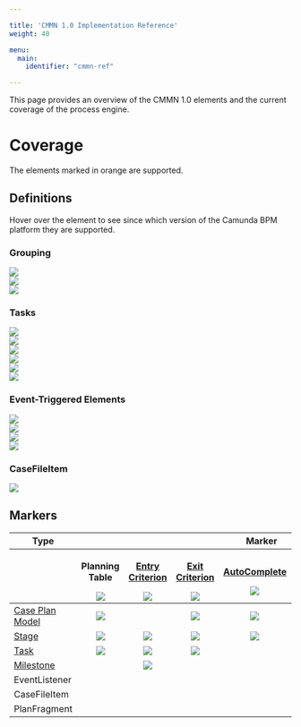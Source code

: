```yaml
---

title: 'CMMN 1.0 Implementation Reference'
weight: 40

menu:
  main:
    identifier: "cmmn-ref"

---
```


This page provides an overview of the CMMN 1.0 elements and the current coverage of the process engine.

# Coverage

The elements marked in <span class="label label-warning">orange</span> are supported.

## Definitions

Hover over the element to see since which version of the Camunda BPM platform they are supported.

<div>
  <div class="row">
    <div class="col-md-12">
      <h3>Grouping</h3>
      <div class="bpmn-symbol-container">
        <a href="ref:#grouping-tasks-stage">
          <div id="1" title="since 7.2">
            <img class="img-responsive" src="ref:asset:/assets/cmmn/overview/case-plan-model-colored.png"/>
          </div>
        </a>
      </div>
      <div class="bpmn-symbol-container">
        <a href="ref:#grouping-tasks-stage">
          <div id="1" title="since 7.2">
            <img class="img-responsive" src="ref:asset:/assets/cmmn/overview/stage-collapsed-colored.png"/>
          </div>
        </a>
      </div>
      <div class="bpmn-symbol-container">
        <img class="img-responsive" src="ref:asset:/assets/cmmn/overview/plan-fragment.png"/>
      </div>
    </div>
  </div>
  <div class="row">
    <div class="col-md-12">
      <h3>Tasks</h3>
      <div class="bpmn-symbol-container">
        <a href="#tasks-human-task">
          <div id="1" title="since 7.2">
            <img class="img-responsive" src="ref:asset:/assets/cmmn/overview/human-task-colored.png"/>
          </div>
        </a>
      </div>
      <div class="bpmn-symbol-container">
        <img class="img-responsive" src="ref:asset:/assets/cmmn/overview/manual-task.png"/>
      </div>
      <div class="bpmn-symbol-container">
        <a href="#tasks-process-task">
          <div id="1" title="since 7.2">
            <img class="img-responsive" src="ref:asset:/assets/cmmn/overview/process-task-colored.png"/>
          </div>
        </a>
      </div>
      <div class="bpmn-symbol-container">
        <a href="#tasks-case-task">
          <div id="1" title="since 7.2">
            <img class="img-responsive" src="ref:asset:/assets/cmmn/overview/case-task-colored.png"/>
          </div>
        </a>
      </div>
      <div class="bpmn-symbol-container">
        <img class="img-responsive" src="ref:asset:/assets/cmmn/overview/task.png"/>
      </div>
      <div class="bpmn-symbol-container">
        <img class="img-responsive" src="ref:asset:/assets/cmmn/overview/discretionary-task.png"/>
      </div>
    </div>
  </div>
  <div class="row">
    <div class="col-md-9">
      <h3>Event-Triggered Elements</h3>
      <div class="bpmn-symbol-container">
        <a href="ref:#milestones-milestone">
          <div id="1" title="since 7.2">
            <img class="img-responsive" src="ref:asset:/assets/cmmn/overview/milestone-colored.png"/>
          </div>
        </a>
      </div>
      <div class="bpmn-symbol-container">
        <img class="img-responsive" src="ref:asset:/assets/cmmn/overview/event-listener.png"/>
      </div>
      <div class="bpmn-symbol-container">
        <img class="img-responsive" src="ref:asset:/assets/cmmn/overview/event-listener-timer.png"/>
      </div>
      <div class="bpmn-symbol-container">
        <img class="img-responsive" src="ref:asset:/assets/cmmn/overview/event-listener-user.png"/>
      </div>
    </div>
    <div class="col-md-3">
      <h3>CaseFileItem</h3>
      <div class="bpmn-symbol-container">
        <img class="img-responsive" src="ref:asset:/assets/cmmn/overview/case-file-item.png"/>
      </div>
    </div>
  </div>
</div>

## Markers

<div class="table-responsive">
  <table class="table table-bordered table-bpmn-events">
    <thead>
      <tr>
        <th>Type</th>
        <th colspan="7">Marker</th>
      </tr>
      <tr>
        <th></th>
        <th>
          <p>Planning Table</p>
          <center><img class="img-responsive" src="ref:asset:/assets/cmmn/overview/marker-planning-table.png"/></center>
        </th>
        <th>
          <p><a href="ref:#sentries-sentry">Entry Criterion</a></p>
          <center><img class="img-responsive" src="ref:asset:/assets/cmmn/overview/marker-entry-criterion.png"/></center>
        </th>
        <th>
          <p><a href="ref:#sentries-sentry">Exit Criterion</a></p>
          <center><img class="img-responsive" src="ref:asset:/assets/cmmn/overview/marker-exit-criterion.png"/></center>
        </th>
        <th>
          <p><a href="ref:#markers-auto-complete">AutoComplete</a></p>
          <center><img class="img-responsive" src="ref:asset:/assets/cmmn/overview/marker-auto-complete.png"/></center>
        </th>
        <th>
          <p><a href="ref:#markers-manual-activation-rule">Manual Activation</a></p>
            <center><img class="img-responsive" src="ref:asset:/assets/cmmn/overview/marker-manual-activation.png"/></center>
          </th>
        <th>
          <p><a href="ref:#markers-required-rule">Required</a></p>
            <center><img class="img-responsive" src="ref:asset:/assets/cmmn/overview/marker-required.png"/></center>
          </th>
        <th>
          <p>Repetition</p>
          <center><img class="img-responsive" src="ref:asset:/assets/cmmn/overview/marker-repetition.png"/></center>
        </th>
      </tr>
    </thead>
    <tbody>
      <tr>
        <td><a href="ref:#grouping-tasks-stage">Case Plan Model</a></td>
        <td>
          <center><img class="img-responsive" src="ref:asset:/assets/cmmn/overview/unsupported.png"/></center>
        </td>
        <td>
        </td>
        <td>
          <div id="1" title="since 7.2">
            <center><img class="img-responsive" src="ref:asset:/assets/cmmn/overview/supported.png"/></center>
          </div>
        </td>
        <td>
          <div id="1" title="since 7.3">
            <center><img class="img-responsive" src="ref:asset:/assets/cmmn/overview/supported.png"/></center>
          </div>
        </td>
        <td></td>
        <td></td>
        <td></td>
      </tr>
      <tr>
        <td><a href="ref:#grouping-tasks-stage">Stage</a></td>
        <td>
          <center><img class="img-responsive" src="ref:asset:/assets/cmmn/overview/unsupported.png"/></center>
        </td>
        <td>
          <div id="1" title="since 7.2">
            <center><img class="img-responsive" src="ref:asset:/assets/cmmn/overview/supported.png"/></center>
          </div>
        </td>
        <td>
          <div id="1" title="since 7.2">
            <center><img class="img-responsive" src="ref:asset:/assets/cmmn/overview/supported.png"/></center>
          </div>
        </td>
        <td>
          <div id="1" title="since 7.3">
            <center><img class="img-responsive" src="ref:asset:/assets/cmmn/overview/supported.png"/></center>
          </div>
        </td>
        <td>
          <div id="1" title="since 7.2">
            <center><img class="img-responsive" src="ref:asset:/assets/cmmn/overview/supported.png"/></center>
          </div>
        </td>
        <td>
          <div id="1" title="since 7.3">
            <center><img class="img-responsive" src="ref:asset:/assets/cmmn/overview/supported.png"/></center>
          </div>
        </td>
        <td>
          <center><img class="img-responsive" src="ref:asset:/assets/cmmn/overview/unsupported.png"/></center>
        </td>
      </tr>
      <tr>
        <td><a href="ref:#tasks">Task</a></td>
        <td>
          <center><img class="img-responsive" src="ref:asset:/assets/cmmn/overview/unsupported.png"/></center>
        </td>
        <td>
          <div id="1" title="since 7.2">
            <center><img class="img-responsive" src="ref:asset:/assets/cmmn/overview/supported.png"/></center>
          </div>
        </td>
        <td>
          <div id="1" title="since 7.2">
            <center><img class="img-responsive" src="ref:asset:/assets/cmmn/overview/supported.png"/></center>
          </div>
        </td>
        <td></td>
        <td>
          <div id="1" title="since 7.2">
            <center><img class="img-responsive" src="ref:asset:/assets/cmmn/overview/supported.png"/></center>
          </div>
        </td>
        <td>
          <div id="1" title="since 7.3">
            <center><img class="img-responsive" src="ref:asset:/assets/cmmn/overview/supported.png"/></center>
          </div>
        </td>
        <td>
          <center><img class="img-responsive" src="ref:asset:/assets/cmmn/overview/unsupported.png"/></center>
        </td>
      </tr>
      <tr>
        <td><a href="ref:#milestones-milestone">Milestone</a></td>
        <td></td>
        <td>
          <div id="1" title="since 7.2">
            <center><img class="img-responsive" src="ref:asset:/assets/cmmn/overview/supported.png"/></center>
          </div>
        </td>
        <td></td>
        <td></td>
        <td></td>
        <td>
          <div id="1" title="since 7.3">
            <center><img class="img-responsive" src="ref:asset:/assets/cmmn/overview/supported.png"/></center>
          </div>
        </td>
        <td>
          <center><img class="img-responsive" src="ref:asset:/assets/cmmn/overview/unsupported.png"/></center>
        </td>
      </tr>
      <tr>
        <td>EventListener</td>
        <td></td>
        <td></td>
        <td></td>
        <td></td>
        <td></td>
        <td></td>
        <td></td>
      </tr>
      <tr>
        <td>CaseFileItem</td>
        <td></td>
        <td></td>
        <td></td>
        <td></td>
        <td></td>
        <td></td>
        <td></td>
      </tr>
      <tr>
        <td>PlanFragment</td>
        <td></td>
        <td></td>
        <td></td>
        <td></td>
        <td></td>
        <td></td>
        <td></td>
      </tr>
    </tbody>
  </table>
</div>
